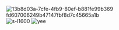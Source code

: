 ![13b8d03a-7cfe-4fb9-80ef-b881fe99b369 fd607006249b47147fbf8d7c45665a1b](https://user-images.githubusercontent.com/66104474/196383393-5edd1c2f-347e-4fd5-88f3-ffa3ccf62e3c.jpg)
![s-l1600](https://user-images.githubusercontent.com/66104474/196383510-0fe37a41-2f53-430d-bed6-64bb58460029.jpg)
![yee](https://user-images.githubusercontent.com/66104474/196383720-f0e5ebf2-2974-4c4e-ab71-4a3f1f0066c7.PNG)
